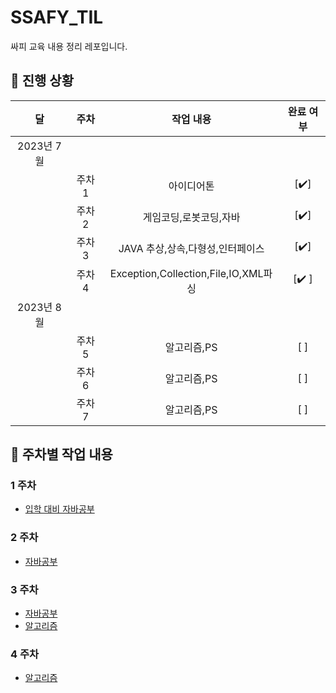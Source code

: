 # SSAFY_TIL
싸피 교육 내용 정리 레포입니다.


 
## 🚟 진행 상황

|     달      |     주차     |     작업 내용      | 완료 여부 |
| :---------: | :---------: | :----------------: | :-------: |
|   2023년 7월 |             |                    |           |
|             |     주차 1   | 아이디어톤        |    [✔️]    |
|             |     주차 2   | 게임코딩,로봇코딩,자바        |    [✔️]    |
|             |     주차 3   | JAVA 추상,상속,다형성,인터페이스        |    [✔️]    |
|             |     주차 4   | Exception,Collection,File,IO,XML파싱        |    [✔️ ]    |
|   2023년 8월 |             |                    |           |
|             |     주차 5   | 알고리즘,PS        |    [ ]    |
|             |     주차 6   | 알고리즘,PS        |    [ ]    |
|             |     주차 7   | 알고리즘,PS        |    [ ]    |

 
## 🏃 주차별 작업 내용

### 1 주차

- [입학 대비 자바공부](https://github.com/SeokJuGo/SSAFY_TIL/tree/main/JAVA)

### 2 주차

- [자바공부](https://github.com/SeokJuGo/SSAFY_TIL/tree/main/JAVA)

### 3 주차

- [자바공부](https://github.com/SeokJuGo/SSAFY_TIL/tree/main/JAVA)
- [알고리즘]()

### 4 주차 
- [알고리즘]()
